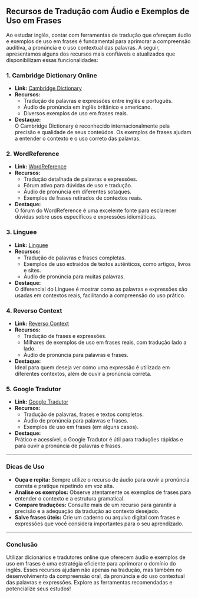
## Recursos de Tradução com Áudio e Exemplos de Uso em Frases

Ao estudar inglês, contar com ferramentas de tradução que ofereçam áudio e exemplos de uso em frases é fundamental para aprimorar a compreensão auditiva, a pronúncia e o uso contextual das palavras. A seguir, apresentamos alguns dos recursos mais confiáveis e atualizados que disponibilizam essas funcionalidades:

### 1. **Cambridge Dictionary Online**
- **Link:** [Cambridge Dictionary](https://dictionary.cambridge.org/)
- **Recursos:**  
  - Tradução de palavras e expressões entre inglês e português.
  - Áudio de pronúncia em inglês britânico e americano.
  - Diversos exemplos de uso em frases reais.
- **Destaque:**  
  O Cambridge Dictionary é reconhecido internacionalmente pela precisão e qualidade de seus conteúdos. Os exemplos de frases ajudam a entender o contexto e o uso correto das palavras.

### 2. **WordReference**
- **Link:** [WordReference](https://www.wordreference.com/)
- **Recursos:**  
  - Tradução detalhada de palavras e expressões.
  - Fórum ativo para dúvidas de uso e tradução.
  - Áudio de pronúncia em diferentes sotaques.
  - Exemplos de frases retirados de contextos reais.
- **Destaque:**  
  O fórum do WordReference é uma excelente fonte para esclarecer dúvidas sobre usos específicos e expressões idiomáticas.

### 3. **Linguee**
- **Link:** [Linguee](https://www.linguee.com/)
- **Recursos:**  
  - Tradução de palavras e frases completas.
  - Exemplos de uso extraídos de textos autênticos, como artigos, livros e sites.
  - Áudio de pronúncia para muitas palavras.
- **Destaque:**  
  O diferencial do Linguee é mostrar como as palavras e expressões são usadas em contextos reais, facilitando a compreensão do uso prático.

### 4. **Reverso Context**
- **Link:** [Reverso Context](https://context.reverso.net/translation/)
- **Recursos:**  
  - Tradução de frases e expressões.
  - Milhares de exemplos de uso em frases reais, com tradução lado a lado.
  - Áudio de pronúncia para palavras e frases.
- **Destaque:**  
  Ideal para quem deseja ver como uma expressão é utilizada em diferentes contextos, além de ouvir a pronúncia correta.

### 5. **Google Tradutor**
- **Link:** [Google Tradutor](https://translate.google.com/)
- **Recursos:**  
  - Tradução de palavras, frases e textos completos.
  - Áudio de pronúncia para palavras e frases.
  - Exemplos de uso em frases (em alguns casos).
- **Destaque:**  
  Prático e acessível, o Google Tradutor é útil para traduções rápidas e para ouvir a pronúncia de palavras e frases.

---

### **Dicas de Uso**

- **Ouça e repita:** Sempre utilize o recurso de áudio para ouvir a pronúncia correta e pratique repetindo em voz alta.
- **Analise os exemplos:** Observe atentamente os exemplos de frases para entender o contexto e a estrutura gramatical.
- **Compare traduções:** Consulte mais de um recurso para garantir a precisão e a adequação da tradução ao contexto desejado.
- **Salve frases úteis:** Crie um caderno ou arquivo digital com frases e expressões que você considera importantes para o seu aprendizado.

---

### **Conclusão**

Utilizar dicionários e tradutores online que oferecem áudio e exemplos de uso em frases é uma estratégia eficiente para aprimorar o domínio do inglês. Esses recursos ajudam não apenas na tradução, mas também no desenvolvimento da compreensão oral, da pronúncia e do uso contextual das palavras e expressões. Explore as ferramentas recomendadas e potencialize seus estudos!

```
